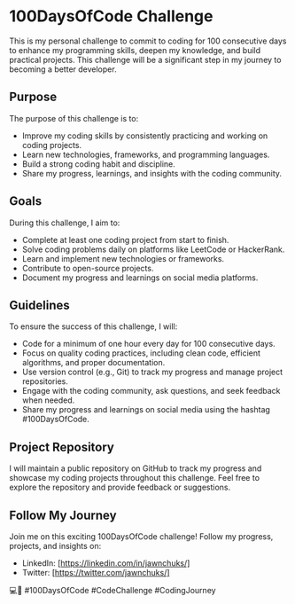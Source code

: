 # 100DaysOfCode Challenge

This is my personal challenge to commit to coding for 100 consecutive days to enhance my programming skills, deepen my knowledge, and build practical projects. This challenge will be a significant step in my journey to becoming a better developer.

## Purpose
The purpose of this challenge is to:
- Improve my coding skills by consistently practicing and working on coding projects.
- Learn new technologies, frameworks, and programming languages.
- Build a strong coding habit and discipline.
- Share my progress, learnings, and insights with the coding community.

## Goals
During this challenge, I aim to:
- Complete at least one coding project from start to finish.
- Solve coding problems daily on platforms like LeetCode or HackerRank.
- Learn and implement new technologies or frameworks.
- Contribute to open-source projects.
- Document my progress and learnings on social media platforms.

## Guidelines
To ensure the success of this challenge, I will:
- Code for a minimum of one hour every day for 100 consecutive days.
- Focus on quality coding practices, including clean code, efficient algorithms, and proper documentation.
- Use version control (e.g., Git) to track my progress and manage project repositories.
- Engage with the coding community, ask questions, and seek feedback when needed.
- Share my progress and learnings on social media using the hashtag #100DaysOfCode.

## Project Repository
I will maintain a public repository on GitHub to track my progress and showcase my coding projects throughout this challenge. Feel free to explore the repository and provide feedback or suggestions.

## Follow My Journey
Join me on this exciting 100DaysOfCode challenge! Follow my progress, projects, and insights on:
- LinkedIn: [https://linkedin.com/in/jawnchuks/]
- Twitter: [https://twitter.com/jawnchuks/]


💻🚀 #100DaysOfCode #CodeChallenge #CodingJourney
